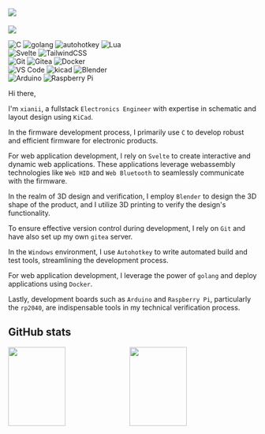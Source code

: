 <h1 align="left">
    <img align="center" src="https://capsule-render.vercel.app/api?type=soft&color=0:ad9fff,100:fbc7d4&text=🛹I%27m%20xianii&fontColor=eeeeee&fontAlign=23&fontAlignY=54&fontSize=60&animation=fadeIn&height=120"/>
</h1>

<p align="left">
    <img src="https://komarev.com/ghpvc/?username=Nigh&color=ad9fff&style=for-the-badge&abbreviated=true&label=VIEWS"/>
</p>

<p align="left">
<img alt="C" src="https://img.shields.io/badge/c-00599C.svg?style=for-the-badge&logo=c&logoColor=white">
<img alt="golang" src="https://img.shields.io/badge/golang-00ADD8?style=for-the-badge&logo=go&logoColor=white">
<img alt="autohotkey" src="https://img.shields.io/badge/autohotkey-334455?style=for-the-badge&logo=autohotkey">
<img alt="Lua" src="https://img.shields.io/badge/lua-2C2D72.svg?style=for-the-badge&logo=lua&logoColor=white">
</br>
<img alt="Svelte" src="https://img.shields.io/badge/svelte-f1413d.svg?style=for-the-badge&logo=svelte&logoColor=white">
<img alt="TailwindCSS" src="https://img.shields.io/badge/tailwindcss-38B2AC.svg?style=for-the-badge&logo=tailwind-css&logoColor=white">
</br>
<img alt="Git" src="https://img.shields.io/badge/git-F05033.svg?style=for-the-badge&logo=git&logoColor=white">
<img alt="Gitea" src="https://img.shields.io/badge/Gitea-34495E?style=for-the-badge&logo=gitea&logoColor=5D9425">
<img alt="Docker" src="https://img.shields.io/badge/docker-0db7ed.svg?style=for-the-badge&logo=docker&logoColor=white">
</br>
<img alt="VS Code" src="https://img.shields.io/badge/VS%20Code-0078d7.svg?style=for-the-badge&logo=visual-studio-code&logoColor=white">
<img alt="kicad" src="https://img.shields.io/badge/kicad-314CB0.svg?style=for-the-badge&logo=kicad&logoColor=white">
<img alt="Blender" src="https://img.shields.io/badge/blender-F5792A.svg?style=for-the-badge&logo=blender&logoColor=white">
</br>
<img alt="Arduino" src="https://img.shields.io/badge/Arduino-00979D?style=for-the-badge&logo=Arduino&logoColor=white">
<img alt="Raspberry Pi" src="https://img.shields.io/badge/RaspberryPi-C51A4A?style=for-the-badge&logo=Raspberry-Pi">
</p>

Hi there,

I'm `xianii`, a fullstack `Electronics Engineer` with expertise in schematic and layout design using `KiCad`.

In the firmware development process, I primarily use `C` to develop robust and efficient firmware for electronic products.

For web application development, I rely on `Svelte` to create interactive and dynamic web applications. These applications leverage webassembly technologies like `Web HID` and `Web Bluetooth` to seamlessly communicate with the firmware.

In the realm of 3D design and verification, I employ `Blender` to design the 3D shape of the product, and I utilize 3D printing to verify the design's functionality.

To ensure effective version control during development, I rely on `Git` and have also set up my own `gitea` server.

In the `Windows` environment, I use `Autohotkey` to write automated build and test tools, streamlining the development process.

For web application development, I leverage the power of `golang` and deploy applications using `Docker`.

Lastly, development boards such as `Arduino` and `Raspberry Pi`, particularly the `rp2040`, are indispensable tools in my technical verification process.

## GitHub stats

<div align="left">
<picture>
  <source
    srcset="https://github-readme-stats.vercel.app/api?username=nigh&disable_animations=true&show_icons=true&rank_icon=percentile&count_private=true&theme=dracula"
    media="(prefers-color-scheme: dark)"
  />
  <source
    srcset="https://github-readme-stats.vercel.app/api?username=nigh&disable_animations=true&show_icons=true&rank_icon=percentile&count_private=true&theme=buefy"
    media="(prefers-color-scheme: light), (prefers-color-scheme: no-preference)"
  />
  <img width="48%" height="160" src="https://github-readme-stats.vercel.app/api?username=nigh&disable_animations=true&show_icons=true&rank_icon=percentile&count_private=true&theme=dracula"/>
</picture>
<picture>
  <source
    srcset="https://streak-stats.demolab.com?user=nigh&theme=dracula&date_format=%5BY.%5Dn.j&exclude_days=Sun%2CSat"
    media="(prefers-color-scheme: dark)"
  />
  <source
    srcset="https://streak-stats.demolab.com?user=nigh&theme=buefy&date_format=%5BY.%5Dn.j&exclude_days=Sun%2CSat"
    media="(prefers-color-scheme: light), (prefers-color-scheme: no-preference)"
  />
  <img width="48%" height="160" src="https://streak-stats.demolab.com?user=nigh&theme=dracula&date_format=%5BY.%5Dn.j&exclude_days=Sun%2CSat"/>
</picture>
</div>
